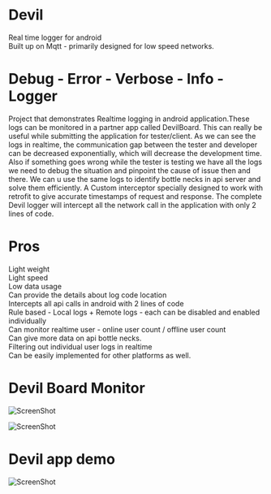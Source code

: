# Devil
Real time logger for android<br>
Built up on Mqtt - primarily designed for low speed networks.


# Debug - Error - Verbose - Info - Logger<br>
Project that demonstrates Realtime logging in android application.These logs can be monitored in 
a partner app called DevilBoard. This can really be useful while submitting the application for 
tester/client. As we can see the logs in realtime, the communication gap between the tester and 
developer can be decreased exponentially, which will decrease the development time. 
Also if something goes wrong while the tester is testing we have all the logs we need to debug the 
situation and pinpoint the cause of issue then and there. We can u use the same logs to identify 
bottle necks in api server and solve them efficiently. 
A Custom interceptor specially designed to work with retrofit to give accurate timestamps of 
request and response. The complete Devil logger will intercept all the network call in the 
application with only 2 lines of code. 


# Pros<br>
Light weight<br>
Light speed<br>
Low data usage<br>
Can provide the details about log code location<br>
Intercepts all api calls in android with 2 lines of code<br>
Rule based - Local logs + Remote logs - each can be disabled and enabled individually<br>
Can monitor realtime user - online user count / offline user count<br>
Can give more data on api bottle necks. <br>
Filtering out individual user logs in realtime<br>
Can be easily implemented for other platforms as well.<br>


# Devil Board Monitor
![ScreenShot](https://raw.github.com/Avs-Pavan/Devil/master/Screenshot_2020-04-14-20-57-43-41_84419dcb8b4b5737a3c6fe9248b3efa2.jpg)

![ScreenShot](https://raw.github.com/Avs-Pavan/Devil/master/Screenshot_2020-04-14-20-58-21-66_84419dcb8b4b5737a3c6fe9248b3efa2.jpg)


# Devil app demo
![ScreenShot](https://raw.github.com/Avs-Pavan/Devil/master/Screenshot_2020-04-14-20-59-46-847_com.kevin.jevil.png)

